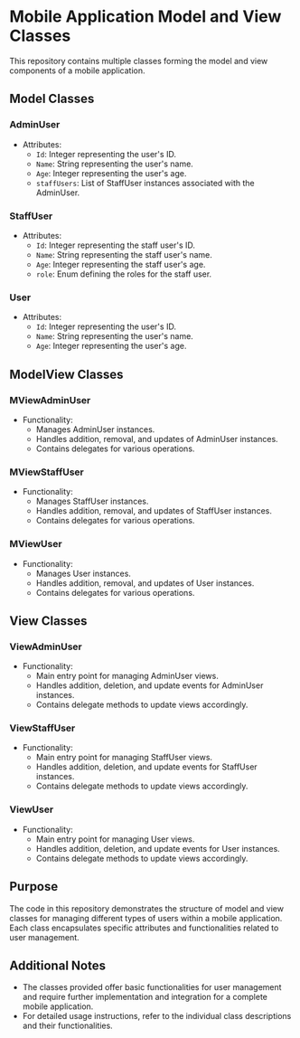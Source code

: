 # Mobile Application Model and View Classes

This repository contains multiple classes forming the model and view components of a mobile application.

## Model Classes

### AdminUser
- Attributes:
  - `Id`: Integer representing the user's ID.
  - `Name`: String representing the user's name.
  - `Age`: Integer representing the user's age.
  - `staffUsers`: List of StaffUser instances associated with the AdminUser.

### StaffUser
- Attributes:
  - `Id`: Integer representing the staff user's ID.
  - `Name`: String representing the staff user's name.
  - `Age`: Integer representing the staff user's age.
  - `role`: Enum defining the roles for the staff user.

### User
- Attributes:
  - `Id`: Integer representing the user's ID.
  - `Name`: String representing the user's name.
  - `Age`: Integer representing the user's age.

## ModelView Classes

### MViewAdminUser
- Functionality:
  - Manages AdminUser instances.
  - Handles addition, removal, and updates of AdminUser instances.
  - Contains delegates for various operations.

### MViewStaffUser
- Functionality:
  - Manages StaffUser instances.
  - Handles addition, removal, and updates of StaffUser instances.
  - Contains delegates for various operations.

### MViewUser
- Functionality:
  - Manages User instances.
  - Handles addition, removal, and updates of User instances.
  - Contains delegates for various operations.

## View Classes

### ViewAdminUser
- Functionality:
  - Main entry point for managing AdminUser views.
  - Handles addition, deletion, and update events for AdminUser instances.
  - Contains delegate methods to update views accordingly.

### ViewStaffUser
- Functionality:
  - Main entry point for managing StaffUser views.
  - Handles addition, deletion, and update events for StaffUser instances.
  - Contains delegate methods to update views accordingly.

### ViewUser
- Functionality:
  - Main entry point for managing User views.
  - Handles addition, deletion, and update events for User instances.
  - Contains delegate methods to update views accordingly.

## Purpose
The code in this repository demonstrates the structure of model and view classes for managing different types of users within a mobile application. Each class encapsulates specific attributes and functionalities related to user management.

## Additional Notes
- The classes provided offer basic functionalities for user management and require further implementation and integration for a complete mobile application.
- For detailed usage instructions, refer to the individual class descriptions and their functionalities.
